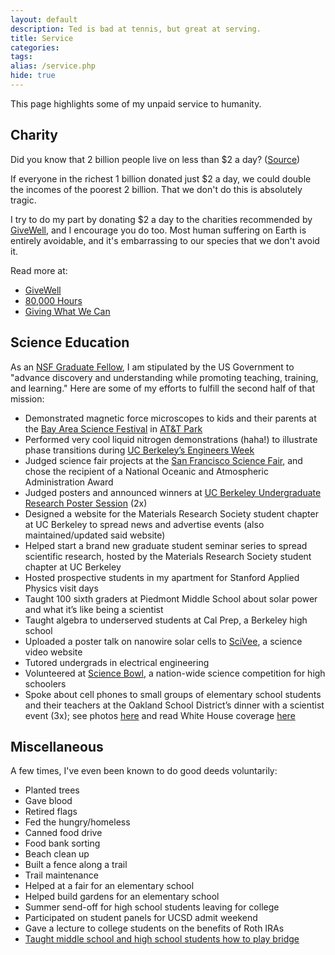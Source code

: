 ```yaml
---
layout: default
description: Ted is bad at tennis, but great at serving.
title: Service
categories:
tags:
alias: /service.php
hide: true
---
```


<p>This page highlights some of my unpaid service to humanity.</p>

<h2>Charity</h2>

<p>Did you know that 2 billion people live on less than $2 a day? (<a href="http://www.onedayswages.org/about/what-extreme-global-poverty">Source</a>)</p>

<p>If everyone in the richest 1 billion donated just $2 a day, we could double the incomes of the poorest 2 billion. That we don't do this is absolutely tragic.</p>

<p>I try to do my part by donating $2 a day to the charities recommended by <a href="http://www.givewell.org">GiveWell</a>, and I encourage you do too. Most human suffering on Earth is entirely avoidable, and it's embarrassing to our species that we don't avoid it.</p>

<p>Read more at:</p>

<ul>
<li><a href="http://givewell.org">GiveWell</a></li>
<li><a href="http://80000hours.org/">80,000 Hours</a></li>
<li><a href="http://www.givingwhatwecan.org/why-give/the-problem/it-can-be-solved">Giving What We Can</a></li>
</ul>

<h2>Science Education</h2>

<p>As an <a href="http://www.nsfgrfp.org/about_the_program">NSF Graduate Fellow</a>, I am stipulated by the US Government to "advance discovery and understanding while promoting teaching, training, and learning." Here are some of my efforts to fulfill the second half of that mission:</p>

<ul>
<li>Demonstrated magnetic force microscopes to kids and their parents at the <a href="http://www.bayareascience.org/">Bay Area Science Festival</a> in <a href="http://sanfrancisco.giants.mlb.com/sf/ballpark/index.jsp">AT&amp;T Park</a>
</li><li>Performed very cool liquid nitrogen demonstrations (haha!) to illustrate phase transitions during <a href="https://sites.google.com/site/berkeleyengineersweek/">UC Berkeley’s Engineers Week</a>
</li><li>Judged science fair projects at the <a href="http://www.sfbasf.org/">San Francisco Science Fair</a>, and chose the recipient of a National Oceanic and Atmospheric Administration Award
</li><li>Judged posters and announced winners at <a href="http://coe.berkeley.edu/students/current-undergraduates/student-research/undergraduate-research-poster-sessions">UC Berkeley Undergraduate Research Poster Session</a> (2x)
</li><li>Designed a website for the Materials Research Society student chapter at UC Berkeley to spread news and advertise events (also maintained/updated said website)
</li><li>Helped start a brand new graduate student seminar series to spread scientific research, hosted by the Materials Research Society student chapter at UC Berkeley
</li><li>Hosted prospective students in my apartment for Stanford Applied Physics visit days
</li><li>Taught 100 sixth graders at Piedmont Middle School about solar power and what it’s like being a scientist
</li><li>Taught algebra to underserved students at Cal Prep, a Berkeley high school
</li><li>Uploaded a poster talk on nanowire solar cells to <a href="http://www.scivee.tv/">SciVee</a>, a science video website
</li><li>Tutored undergrads in electrical engineering
</li><li>Volunteered at <a href="http://science.energy.gov/wdts/nsb/">Science Bowl</a>, a nation-wide science competition for high schoolers
</li><li>Spoke about cell phones to small groups of elementary school students and their teachers at the Oakland School District’s dinner with a scientist event (3x); see photos <a href="http://hruffnersphotos.shutterfly.com/769">here</a> and read White House coverage <a href="http://www.whitehouse.gov/blog/2010/05/12/national-lab-day-dinner-with-a-scientist">here</a>
</li>
</ul>

<h2>Miscellaneous</h2>

<p>A few times, I've even been known to do good deeds voluntarily:</p>

<ul class="bullets">
<li>Planted trees
</li><li>Gave blood
</li><li>Retired flags
</li><li>Fed the hungry/homeless
</li><li>Canned food drive
</li><li>Food bank sorting
</li><li>Beach clean up
</li><li>Built a fence along a trail
</li><li>Trail maintenance
</li><li>Helped at a fair for an elementary school
</li><li>Helped build gardens for an elementary school
</li><li>Summer send-off for high school students leaving for college
</li><li>Participated on student panels for UCSD admit weekend
</li><li>Gave a lecture to college students on the benefits of Roth IRAs
</li><li><a href="teaching-bridge.php">Taught middle school and high school students how to play bridge</a>
</li>
</ul>